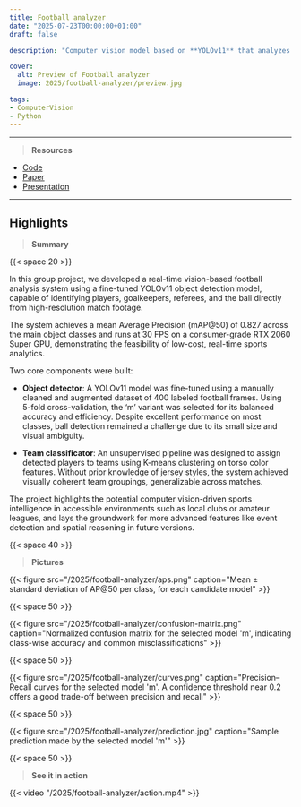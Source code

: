 ```yaml
---
title: Football analyzer
date: "2025-07-23T00:00:00+01:00"
draft: false

description: "Computer vision model based on **YOLOv11** that analyzes football matches"

cover:
  alt: Preview of Football analyzer
  image: 2025/football-analyzer/preview.jpg

tags:
- ComputerVision
- Python
---
```


---

> **Resources**

- [Code](https://github.com/deluf/football-analyzer)
- [Paper](/2025/football-analyzer/paper.pdf)
- [Presentation](/2025/football-analyzer/presentation.pdf)

---

## Highlights

> **Summary**

{{< space 20 >}}

In this group project, we developed a real-time vision-based football analysis system using a fine-tuned YOLOv11 object detection model, capable of identifying players, goalkeepers, referees, and the ball directly from high-resolution match footage.

The system achieves a mean Average Precision (mAP@50) of 0.827 across the main object classes and runs at 30 FPS on a consumer-grade RTX 2060 Super GPU, demonstrating the feasibility of low-cost, real-time sports analytics.

Two core components were built:

- **Object detector**: A YOLOv11 model was fine-tuned using a manually cleaned and augmented dataset of 400 labeled football frames. Using 5-fold cross-validation, the ‘m’ variant was selected for its balanced accuracy and efficiency. Despite excellent performance on most classes, ball detection remained a challenge due to its small size and visual ambiguity.

- **Team classificator**: An unsupervised pipeline was designed to assign detected players to teams using K-means clustering on torso color features. Without prior knowledge of jersey styles, the system achieved visually coherent team groupings, generalizable across matches.

The project highlights the potential computer vision-driven sports intelligence in accessible environments such as local clubs or amateur leagues, and lays the groundwork for more advanced features like event detection and spatial reasoning in future versions.


{{< space 40 >}}

> **Pictures**

{{< figure src="/2025/football-analyzer/aps.png" caption="Mean ± standard deviation of AP@50 per class, for each candidate model" >}}

{{< space 50 >}}

{{< figure src="/2025/football-analyzer/confusion-matrix.png" caption="Normalized confusion matrix for the selected model 'm', indicating class-wise accuracy and common misclassifications" >}}

{{< space 50 >}}

{{< figure src="/2025/football-analyzer/curves.png" caption="Precision–Recall curves for the selected model 'm'. A confidence threshold near 0.2 offers a good trade-off between precision and recall" >}}

{{< space 50 >}}

{{< figure src="/2025/football-analyzer/prediction.jpg" caption="Sample prediction made by the selected model 'm'" >}}

{{< space 50 >}}

> **See it in action**

{{< video "/2025/football-analyzer/action.mp4" >}}
